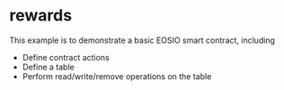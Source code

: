# rewards

This example is to demonstrate a basic EOSIO smart contract, including

- Define contract actions
- Define a table
- Perform read/write/remove operations on the table
